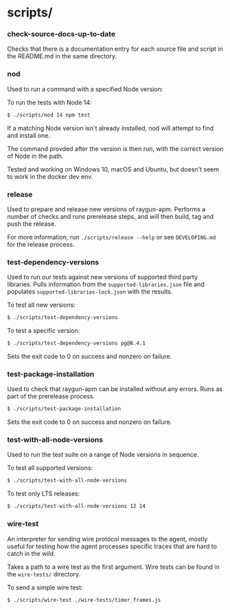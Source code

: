 # scripts/

### check-source-docs-up-to-date

Checks that there is a documentation entry for each source file and script in the README.md in the same directory.

### nod

Used to run a command with a specified Node version:

To run the tests with Node 14:
```bash
$ ./scripts/nod 14 npm test
```
If a matching Node version isn't already installed, nod will attempt to find and install one.

The command provded after the version is then run, with the correct version of Node in the path.

Tested and working on Windows 10, macOS and Ubuntu, but doesn't seem to work in the docker dev env.

### release

Used to prepare and release new versions of raygun-apm. Performs a number of checks and runs prerelease steps, and will then build, tag and push the release.

For more information, run `./scripts/release --help` or see `DEVELOPING.md` for the release process.

### test-dependency-versions

Used to run our tests against new versions of supported third party libraries. Pulls information from the `supported-libraries.json` file and populates `supported-libraries-lock.json` with the results.

To test all new versions:
```bash
$ ./scripts/test-dependency-versions
```

To test a specific version:
```bash
$ ./scripts/test-dependency-versions pg@8.4.1
```

Sets the exit code to 0 on success and nonzero on failure.

### test-package-installation

Used to check that raygun-apm can be installed without any errors. Runs as part of the prerelease process.

```bash
$ ./scripts/test-package-installation
```

Sets the exit code to 0 on success and nonzero on failure.

### test-with-all-node-versions

Used to run the test suite on a range of Node versions in sequence.

To test all supported versions:
```bash
$ ./scripts/test-with-all-node-versions
```

To test only LTS releases:
```bash
$ ./scripts/test-with-all-node-versions 12 14
```

### wire-test

An interpreter for sending wire protocol messages to the agent, mostly useful for testing how the agent processes specific traces that are hard to catch in the wild.

Takes a path to a wire test as the first argument. Wire tests can be found in the `wire-tests/` directory.

To send a simple wire test:
```bash
$ ./scripts/wire-test ./wire-tests/timer_frames.js
```

